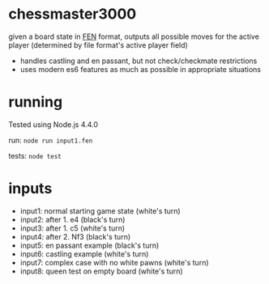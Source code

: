 chessmaster3000
===============
given a board state in [FEN](https://en.wikipedia.org/wiki/Forsyth%E2%80%93Edwards_Notation) format, outputs all possible moves for the active player (determined by file format's active player field)

* handles castling and en passant, but not check/checkmate restrictions
* uses modern es6 features as much as possible in appropriate situations


running
=======
Tested using Node.js 4.4.0

run: `node run input1.fen`

tests: `node test`

inputs
======

* input1: normal starting game state (white's turn)
* input2: after 1. e4 (black's turn)
* input3: after 1. c5 (white's turn)
* input4: after 2. Nf3 (black's turn)
* input5: en passant example (black's turn)
* input6: castling example (white's turn)
* input7: complex case with no white pawns (white's turn)
* input8: queen test on empty board (white's turn)
